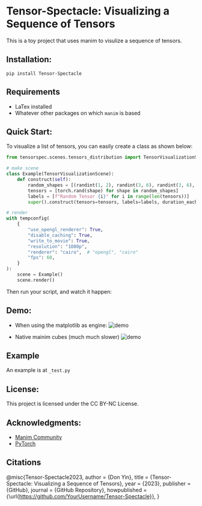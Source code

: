 # Tensor-Spectacle: Visualizing a Sequence of Tensors
This is a toy project that uses manim to visulize a sequence of tensors.

## Installation:
```pip install Tensor-Spectacle```

## Requirements
- LaTex installed
- Whatever other packages on which ```manim``` is based

## Quick Start:
To visualize a list of tensors, you can easily create a class as shown below:
```python
from tensorspec.scenes.tensors_distribution import TensorVisualizationScene

# make scene
class Example(TensorVisualizationScene):
    def construct(self):
        random_shapes = [(randint(1, 2), randint(3, 6), randint(3, 6), randint(3, 6)) for _ in range(3)]
        tensors = [torch.rand(shape) for shape in random_shapes]
        labels = [f"Random Tensor {i}" for i in range(len(tensors))]
        super().construct(tensors=tensors, labels=labels, duration_each=0.8, duration_gap=1, engine="matplotlib")

# render
with tempconfig(
    {
        "use_opengl_renderer": True,
        "disable_caching": True,
        "write_to_movie": True,
        "resolution": "1080p",
        "renderer": "cairo",  # "opengl", "cairo"
        "fps": 60,
    }
):
    scene = Example()
    scene.render()
```

Then run your script, and watch it happen:

## Demo:
- When using the matplotlib as engine:
![demo](https://github.com/Don-Yin/Tensor-Spectacle/blob/36e25d87ca4653a9711b082fc224b13563507745/assets/TensorsDistribution_matplotlib.gif)

- Native mainim cubes (much much slower)
![demo](https://github.com/Don-Yin/Tensor-Spectacle/blob/36e25d87ca4653a9711b082fc224b13563507745/assets/TensorsDistribution_native.gif)

## Example
An example is at ```_test.py```

## License:
This project is licensed under the CC BY-NC License.

## Acknowledgments:
- [Manim Community](https://www.manim.community/)
- [PyTorch](https://pytorch.org/)


## Citations
@misc{Tensor-Spectacle2023,
  author = {Don Yin},
  title = {Tensor-Spectacle: Visualizing a Sequence of Tensors},
  year = {2023},
  publisher = {GitHub},
  journal = {GitHub Repository},
  howpublished = {\url{https://github.com/YourUsername/Tensor-Spectacle}},
}
